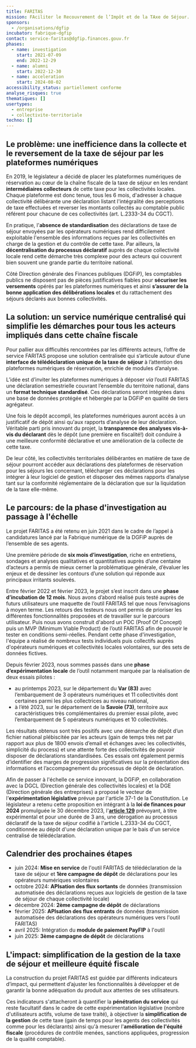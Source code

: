 ```yaml
---
title: FARITAS
mission: FAciliter le Recouvrement de l’Impôt et de la TAxe de Séjour.
sponsors:
  - /organisations/dgfip
incubator: fabrique-dgfip
contact: service-faritas@dgfip.finances.gouv.fr
phases:
  - name: investigation
    start: 2021-07-09
    end: 2022-12-29
  - name: alumni
    start: 2022-12-30
  - name: acceleration
    start: 2024-08-02
accessibility_status: partiellement conforme
analyse_risques: true
thematiques: []
usertypes:
  - entreprise
  - collectivite-territoriale
techno: []
---
```

## Le problème: une inefficience dans la collecte et le reversement de la taxe de séjour par les plateformes numériques

En 2019, le législateur a décidé de placer les plateformes numériques de réservation au cœur de la chaîne fiscale de la taxe de séjour en les rendant **intermédiaires collecteurs** de cette taxe pour les collectivités locales. Chaque plateforme est donc tenue, tous les 6 mois, d'adresser à chaque collectivité délibérante une déclaration listant l'intégralité des perceptions de taxe effectuées et reverser les montants collectés au comptable public référent pour chacune de ces collectivités (art. L.2333-34 du CGCT).

En pratique, l'**absence de standardisation** des déclarations de taxe de séjour envoyées par les opérateurs numériques rend difficilement exploitable l'ensemble des informations reçues par les collectivités en charge de la gestion et du contrôle de cette taxe. Par ailleurs, la **décentralisation du processus déclaratif** auprès de chaque collectivité locale rend cette démarche très complexe pour des acteurs qui couvrent bien souvent une grande partie du territoire national.

Côté Direction générale des Finances publiques (DGFiP), les comptables publics ne disposent pas de pièces justificatives fiables pour **sécuriser les versements** opérés par les plateformes numériques et ainsi **s’assurer de la bonne application des délibérations locales** et du rattachement des séjours déclarés aux bonnes collectivités.

## La solution: un service numérique centralisé qui simplifie les démarches pour tous les acteurs impliqués dans cette chaîne fiscale

Pour pallier aux difficultés rencontrées par les différents acteurs, l’offre de service FARITAS propose une solution centralisée qui s’articule autour d’une **interface de télédéclaration unique de la taxe de** **séjour** à l’attention des plateformes numériques de réservation, enrichie de modules d’analyse.

L’idée est d’inviter les plateformes numériques à déposer *via* l’outil FARITAS une déclaration semestrielle couvrant l’ensemble du territoire national, dans un **format technique standardisé**. Ces déclarations seront intégrées dans une base de données protégée et hébergée par la DGFiP en qualité de tiers agrégateur.

Une fois le dépôt accompli, les plateformes numériques auront accès à un justificatif de dépôt ainsi qu'aux rapports d’analyse de leur déclaration. Véritable parti pris innovant du projet, la **transparence des analyses vis-à-vis du déclarant** dès le dépôt (une première en fiscalité!) doit conduire à une meilleure conformité déclarative et une amélioration de la collecte de cette taxe.

De leur côté, les collectivités territoriales délibérantes en matière de taxe de séjour pourront accéder aux déclarations des plateformes de réservation pour les séjours les concernant, télécharger ces déclarations pour les intégrer à leur logiciel de gestion et disposer des mêmes rapports d’analyse tant sur la conformité réglementaire de la déclaration que sur la liquidation de la taxe elle-même.


## Le parcours: de la phase d'investigation au passage à l'échelle

Le projet FARITAS a été retenu en juin 2021 dans le cadre de l’appel à candidatures lancé par la Fabrique numérique de la DGFiP auprès de l’ensemble de ses agents.

Une première période de **six mois d’investigation**, riche en entretiens, sondages et analyses qualitatives et quantitatives auprès d’une centaine d’acteurs a permis de mieux cerner la problématique générale, d’évaluer les enjeux et de dessiner les contours d’une solution qui réponde aux principaux irritants soulevés.

Entre février 2022 et février 2023, le projet s’est inscrit dans une **phase d’incubation de 12 mois**. Nous avons d’abord réalisé puis testé auprès de futurs utilisateurs une maquette de l’outil FARITAS tel que nous l’envisagions à moyen terme. Les retours des testeurs nous ont permis de prioriser les différentes fonctionnalités proposées et de travailler sur le parcours utilisateur. Puis nous avons construit d'abord un POC (Proof Of Concept) puis un MVP (Minimum Viable Product) de l’outil FARITAS afin de pouvoir le tester en conditions semi-réelles. Pendant cette phase d'investigation, l'équipe a réalisé de nombreux tests individuels puis collectifs auprès d'opérateurs numériques et collectivités locales volontaires, sur des sets de données fictives.

Depuis février 2023, nous sommes passés dans une **phase d’expérimentation locale** de l’outil notamment marquée par la réalisation de deux essais pilotes :
* au printemps 2023, sur le département du **Var (83)** avec l’embarquement de 3 opérateurs numériques et 11 collectivités dont certaines parmi les plus collectrices au niveau national,
* à l’été 2023, sur le département de la **Savoie (73)**, territoire aux caractéristiques très complémentaires du premier essai pilote, avec l’embarquement de 5 opérateurs numériques et 10 collectivités.

Les résultats obtenus sont très positifs avec une démarche de dépôt d’un fichier national plébiscitée par les acteurs (gain de temps très net par rapport aux plus de 1800 envois d’email et échanges avec les collectivités, simplicité du process) et une attente forte des collectivités de pouvoir disposer de déclarations standardisées. Ces essais ont également permis d’identifier des marges de progression significatives sur la présentation des informations et l’accompagnement du processus de dépôt de déclaration.

Afin de passer à l'échelle ce service innovant, la DGFiP, en collaboration avec la DGCL (Direction générale des collectivités locales) et la DGE (Direction générale des entreprises) a proposé le vecteur de l'**expérimentation législative** prévue par l'article 37-1 de la Constitution. Le législateur a retenu cette proposition en intégrant à la **loi de finances pour 2024** promulguée le 30 décembre 2023, l'**[article 129](https://www.legifrance.gouv.fr/jorf/article_jo/JORFARTI000048727482)** prévoyant, à titre expérimental et pour une durée de 3 ans, une dérogation au processus déclaratif de la taxe de séjour codifié à l'article L.2333-34 du CGCT, conditionnée au dépôt d'une déclaration unique par le bais d'un service centralisé de télédéclaration.

## Calendrier des prochaines étapes

* juin 2024: **Mise en service** de l'outil FARITAS de télédéclaration de la taxe de séjour et **1ère campagne de dépôt** de déclarations pour les opérateurs numériques volontaires
* octobre 2024: **APIsation des flux sortants** de données (transmission automatisée des déclarations reçues aux logiciels de gestion de la taxe de séjour de chaque collectivité locale)
* décembre 2024: **2ème campagne de dépôt** de déclarations
* février 2025: **APIsation des flux entrants** de données (transmission automatisée des déclarations des opérateurs numériques vers l'outil FARITAS)
* avril 2025: Intégration du **module de paiement PayFIP** à l'outil
* juin 2025: **3ème campagne de dépôt** de déclarations

## L'impact: simplification de la gestion de la taxe de séjour et meilleure équité fiscale

La construction du projet FARITAS est guidée par différents indicateurs d’impact, qui permettent d’ajuster les fonctionnalités à développer et de garantir la bonne adéquation du produit aux attentes de ses utilisateurs.

Ces indicateurs s'attacheront à quantifier la **pénétration du service** qui reste facultatif dans le cadre de cette expérimentation législative (nombre d'utilisateurs actifs, volume de taxe traité), à objectiver la **simplification de la gestion** de cette taxe (gain de temps pour les agents des collectivités comme pour les déclarants) ainsi qu'à mesurer l'**amélioration de l'équité fiscale** (procédures de contrôle menées, sanctions appliquées, progression de la qualité comptable).